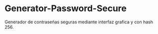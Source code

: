 # Generator-Password-Secure
Generador de contraseñas seguras mediante interfaz grafica y con hash 256.
